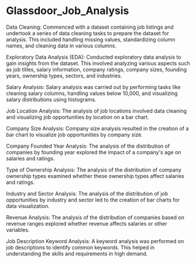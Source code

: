 # Glassdoor_Job_Analysis

Data Cleaning: Commenced with a dataset containing job listings and undertook a series of data cleaning tasks to prepare the dataset for analysis. This included handling missing values, standardizing column names, and cleaning data in various columns.

Exploratory Data Analysis (EDA): Conducted exploratory data analysis to gain insights from the dataset. This involved analyzing various aspects such as job titles, salary information, company ratings, company sizes, founding years, ownership types, sectors, and industries.

Salary Analysis: Salary analysis was carried out by performing tasks like cleaning salary columns, handling values below 10,000, and visualizing salary distributions using histograms.

Job Location Analysis: The analysis of job locations involved data cleaning and visualizing job opportunities by location on a bar chart.

Company Size Analysis: Company size analysis resulted in the creation of a bar chart to visualize job opportunities by company size.

Company Founded Year Analysis: The analysis of the distribution of companies by founding year explored the impact of a company's age on salaries and ratings.

Type of Ownership Analysis: The analysis of the distribution of company ownership types examined whether these ownership types affect salaries and ratings.

Industry and Sector Analysis: The analysis of the distribution of job opportunities by industry and sector led to the creation of bar charts for data visualization.

Revenue Analysis: The analysis of the distribution of companies based on revenue ranges explored whether revenue affects salaries or other variables.

Job Description Keyword Analysis: A keyword analysis was performed on job descriptions to identify common keywords. This helped in understanding the skills and requirements in high demand.
